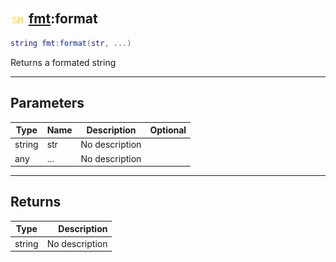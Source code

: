 ## <img src="../../.gitbook/assets/shared.png" width="24" height=24 /> [fmt](https://iaswiki.rawr.dev/readme/fmt):format

```lua
string fmt:format(str, ...)
```

Returns a formated string

------
## Parameters

| Type   | Name | Description | Optional |
| ------ | ---- | ----------- | -------: |
| string | str | No description |  |
| any | ... | No description |  |


------
## Returns

| Type   | Description |
| ------ | ----------: |
| string | No description |

